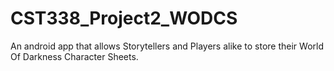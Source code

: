 # CST338_Project2_WODCS
An android app that allows Storytellers and Players alike to store their World Of Darkness Character Sheets.
